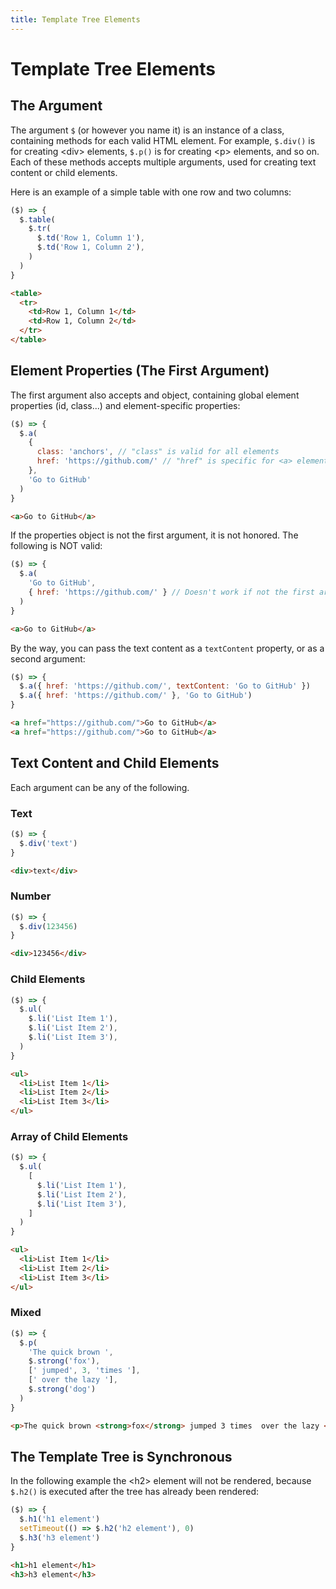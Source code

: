 ```yaml
---
title: Template Tree Elements
---
```


# Template Tree Elements

## The Argument

The argument `$` (or however you name it) is an instance of a class, containing methods for each
valid HTML element. For example, `$.div()` is for creating \<div\> elements, `$.p()` is for creating
\<p\> elements, and so on. Each of these methods accepts multiple arguments, used for creating text content or
child elements.

Here is an example of a simple table with one row and two columns:

```js
($) => {
  $.table(
    $.tr(
      $.td('Row 1, Column 1'),
      $.td('Row 1, Column 2'),
    )
  )
}
```
```html
<table>
  <tr>
    <td>Row 1, Column 1</td>
    <td>Row 1, Column 2</td>
  </tr>
</table>
```

## Element Properties (The First Argument)

The first argument also accepts and object, containing global element properties (id, class...)
and element-specific properties:
```js
($) => {
  $.a(
    {
      class: 'anchors', // "class" is valid for all elements
      href: 'https://github.com/' // "href" is specific for <a> elements
    },
    'Go to GitHub'
  )
}
```
```html
<a>Go to GitHub</a>
```

If the properties object is not the first argument, it is not honored. The following is NOT valid:

```js
($) => {
  $.a(
    'Go to GitHub',
    { href: 'https://github.com/' } // Doesn't work if not the first argument!
  )
}
```
```html
<a>Go to GitHub</a>
```

By the way, you can pass the text content as a `textContent` property, or as a second argument:

```js
($) => {
  $.a({ href: 'https://github.com/', textContent: 'Go to GitHub' })
  $.a({ href: 'https://github.com/' }, 'Go to GitHub')
}
```
```html
<a href="https://github.com/">Go to GitHub</a>
<a href="https://github.com/">Go to GitHub</a>
```

## Text Content and Child Elements

Each argument can be any of the following.

### Text

```js
($) => {
  $.div('text')
}
```
```html
<div>text</div>
```

### Number

```js
($) => {
  $.div(123456)
}
```
```html
<div>123456</div>
```

### Child Elements

```js
($) => {
  $.ul(
    $.li('List Item 1'),
    $.li('List Item 2'),
    $.li('List Item 3'),
  )
}
```
```html
<ul>
  <li>List Item 1</li>
  <li>List Item 2</li>
  <li>List Item 3</li>
</ul>
```

### Array of Child Elements

```js
($) => {
  $.ul(
    [
      $.li('List Item 1'),
      $.li('List Item 2'),
      $.li('List Item 3'),
    ]
  )
}
```
```html
<ul>
  <li>List Item 1</li>
  <li>List Item 2</li>
  <li>List Item 3</li>
</ul>
```

### Mixed

```js
($) => {
  $.p(
    'The quick brown ',
    $.strong('fox'),
    [' jumped', 3, 'times '],
    [' over the lazy '],
    $.strong('dog')
  )
}
```
```html
<p>The quick brown <strong>fox</strong> jumped 3 times  over the lazy <strong>dog</strong></p>
```

## The Template Tree is Synchronous

In the following example the \<h2\> element will not be rendered,
because `$.h2()` is executed after the tree has already been rendered:
```js
($) => {
  $.h1('h1 element')
  setTimeout(() => $.h2('h2 element'), 0)
  $.h3('h3 element')
}
```
```html
<h1>h1 element</h1>
<h3>h3 element</h3>
```
